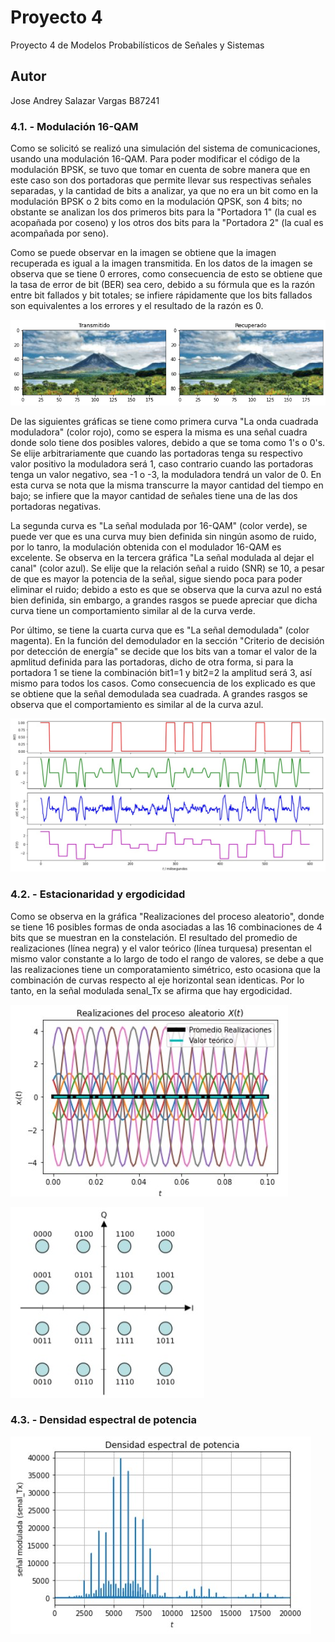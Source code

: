 # Proyecto 4
Proyecto 4 de Modelos Probabilísticos de Señales y Sistemas

## Autor
Jose Andrey Salazar Vargas B87241

### 4.1. - Modulación 16-QAM

Como se solicitó se realizó una simulación del sistema de comunicaciones, usando una modulación 16-QAM. Para poder modificar el código de la modulación BPSK, se tuvo que tomar en cuenta de sobre manera que en este caso son dos portadoras que permite llevar sus respectivas señales separadas, y la cantidad de bits a analizar, ya que no era un bit como en la modulación BPSK o 2 bits como en la modulación QPSK, son 4 bits; no obstante se analizan los dos primeros bits para la "Portadora 1" (la cual es acopañada por coseno) y los otros dos bits para la "Portadora 2" (la cual es acompañada por seno).

Como se puede observar en la imagen se obtiene que la imagen recuperada es igual a la imagen transmitida. En los datos de la imagen se observa que se tiene 0 errores, como consecuencia de esto se obtiene que la tasa de error de bit (BER) sea cero, debido a su fórmula que es la razón entre bit fallados y bit totales; se infiere rápidamente que los bits fallados son equivalentes a los errores y el resultado de la razón es 0.

![](imagenr.png)

De las siguientes gráficas se tiene como primera curva "La onda cuadrada moduladora" (color rojo), como se espera la misma es una señal cuadra donde solo tiene dos posibles valores, debido a que se toma como 1's o 0's. Se elije arbitrariamente que cuando las portadoras tenga su respectivo valor positivo la moduladora será 1, caso contrario cuando las portadoras tenga un valor negativo, sea -1 o -3, la moduladora tendrá un valor de 0. En esta curva se nota que la misma transcurre la mayor cantidad del tiempo en bajo; se infiere que la mayor cantidad de señales tiene una de las dos portadoras negativas.

La segunda curva es "La señal modulada por 16-QAM" (color verde), se puede ver que es una curva muy bien definida sin ningún asomo de ruido, por lo tanro, la modulación obtenida con el modulador 16-QAM es excelente. Se observa en la tercera gráfica "La señal modulada al dejar el canal" (color azul). Se elije que la relación señal a ruido (SNR) se 10, a pesar de que es mayor la potencia de la señal, sigue siendo poca para poder eliminar el ruido; debido a esto es que se observa que la curva azul no está bien definida, sin embargo, a grandes rasgos se puede apreciar que dicha curva tiene un comportamiento similar al de la curva verde.

Por último, se tiene la cuarta curva que es "La señal demodulada" (color magenta). En la función del demodulador en la sección "Criterio de decisión por detección de energía" se decide que los bits van a tomar el valor de la apmlitud definida para las portadoras, dicho de otra forma, si para la portadora 1 se tiene la combinación bit1=1 y bit2=2 la amplitud será 3, así mismo para todos los casos. Como consecuencia de los explicado es que se obtiene que la señal demodulada sea cuadrada. A grandes rasgos se observa que el comportamiento es similar al de la curva azul.

![](graficas.png)


### 4.2. - Estacionaridad y ergodicidad

Como se observa en la gráfica "Realizaciones del proceso aleatorio", donde se tiene 16 posibles formas de onda asociadas a las 16 combinaciones de 4 bits que se muestran en la constelación. El resultado del promedio de realizaciones (línea negra) y el valor teórico (línea turquesa) presentan el mismo valor constante a lo largo de todo el rango de valores, se debe a que las realizaciones tiene un comporatamiento simétrico, esto ocasiona que la combinación de curvas respecto al eje horizontal sean identicas. Por lo tanto, en la señal modulada senal_Tx se afirma que hay ergodicidad.

![](graficas2.png)

![](constelacion.png)

### 4.3. - Densidad espectral de potencia


![](graficas3.png)
